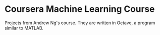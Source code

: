 # Coursera Machine Learning Course
Projects from Andrew Ng's course.
They are written in Octave, a program similar to MATLAB.
